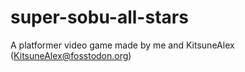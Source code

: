 # super-sobu-all-stars
A platformer video game made by me and KitsuneAlex (KitsuneAlex@fosstodon.org)
